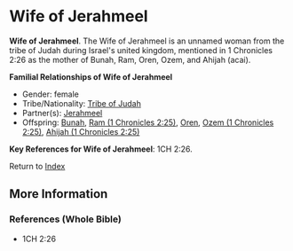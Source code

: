 # Wife of Jerahmeel
**Wife of Jerahmeel**. 
The Wife of Jerahmeel is an unnamed woman from the tribe of Judah during Israel's united kingdom, mentioned in 1 Chronicles 2:26 as the mother of Bunah, Ram, Oren, Ozem, and Ahijah (acai). 




**Familial Relationships of Wife of Jerahmeel**


* Gender: female
* Tribe/Nationality: [Tribe of Judah](../../../groups/md/acai/Judah.md)
* Partner(s): [Jerahmeel](Jerahmeel.md)
* Offspring: [Bunah](Bunah.md), [Ram (1 Chronicles 2:25)](Ram.2.md), [Oren](Oren.md), [Ozem (1 Chronicles 2:25)](Ozem.2.md), [Ahijah (1 Chronicles 2:25)](Ahijah.4.md)




**Key References for Wife of Jerahmeel**: 
1CH 2:26. 






Return to [Index](00-Index.md)

## More Information

### References (Whole Bible)

* 1CH 2:26



